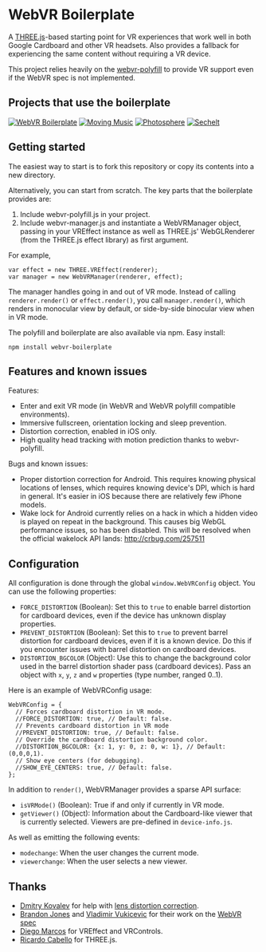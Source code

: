 # WebVR Boilerplate

A [THREE.js][three]-based starting point for VR experiences that work well in
both Google Cardboard and other VR headsets. Also provides a fallback for
experiencing the same content without requiring a VR device.

This project relies heavily on the [webvr-polyfill][polyfill] to provide VR
support even if the WebVR spec is not implemented.

[three]: http://threejs.org/
[polyfill]: https://github.com/borismus/webvr-polyfill

## Projects that use the boilerplate

[![WebVR Boilerplate](content_images/boilerplate.png)][wb]
[![Moving Music](content_images/moving-music.png)][mm]
[![Photosphere](content_images/photosphere.png)][evr]
[![Sechelt](content_images/sechelt.png)][s]

[wb]: http://borismus.github.io/webvr-boilerplate/
[mm]: http://borismus.github.io/moving-music/
[evr]: #
[s]: http://borismus.github.io/sechelt/


## Getting started

The easiest way to start is to fork this repository or copy its contents into a
new directory.

Alternatively, you can start from scratch. The key parts that the boilerplate
provides are:

1. Include webvr-polyfill.js in your project.
2. Include webvr-manager.js and instantiate a WebVRManager object,
   passing in your VREffect instance as well as THREE.js' WebGLRenderer (from
   the THREE.js effect library) as first argument.

For example,

    var effect = new THREE.VREffect(renderer);
    var manager = new WebVRManager(renderer, effect);

The manager handles going in and out of VR mode. Instead of calling
`renderer.render()` or `effect.render()`, you call `manager.render()`, which
renders in monocular view by default, or side-by-side binocular view when in VR
mode.

The polyfill and boilerplate are also available via npm. Easy install:

    npm install webvr-boilerplate

## Features and known issues

Features:

- Enter and exit VR mode (in WebVR and WebVR polyfill compatible environments).
- Immersive fullscreen, orientation locking and sleep prevention.
- Distortion correction, enabled in iOS only. 
- High quality head tracking with motion prediction thanks to webvr-polyfill.

Bugs and known issues:

- Proper distortion correction for Android. This requires knowing physical
  locations of lenses, which requires knowing device's DPI, which is hard in
  general. It's easier in iOS because there are relatively few iPhone models.
- Wake lock for Android currently relies on a hack in which a hidden video is
  played on repeat in the background. This causes big WebGL performance issues,
  so has been disabled. This will be resolved when the official wakelock API
  lands: <http://crbug.com/257511>

## Configuration 

All configuration is done through the global `window.WebVRConfig` object. You 
can use the following properties:

- `FORCE_DISTORTION` (Boolean): Set this to `true` to enable barrel distortion
  for cardboard devices, even if the device has unknown display properties.
- `PREVENT_DISTORTION` (Boolean): Set this to `true` to prevent barrel
  distortion for cardboard devices, even if it is a known device. Do this if you
  encounter issues with barrel distortion on cardboard devices.
- `DISTORTION_BGCOLOR` (Object): Use this to change the background color used
  in the barrel distortion shader pass (cardboard devices). Pass an object with
  `x`, `y`, `z` and `w` properties (type number, ranged 0..1).

Here is an example of WebVRConfig usage:

    WebVRConfig = {
      // Forces cardboard distortion in VR mode.
      //FORCE_DISTORTION: true, // Default: false.
      // Prevents cardboard distortion in VR mode
      //PREVENT_DISTORTION: true, // Default: false.
      // Override the cardboard distortion background color.
      //DISTORTION_BGCOLOR: {x: 1, y: 0, z: 0, w: 1}, // Default: (0,0,0,1).
      // Show eye centers (for debugging).
      //SHOW_EYE_CENTERS: true, // Default: false.
    };

In addition to `render()`, WebVRManager provides a sparse API surface:

- `isVRMode()` (Boolean): True if and only if currently in VR mode.
- `getViewer()` (Object): Information about the Cardboard-like viewer that
  is currently selected. Viewers are pre-defined in `device-info.js`.

As well as emitting the following events:

- `modechange`: When the user changes the current mode.
- `viewerchange`: When the user selects a new viewer.


## Thanks

- [Dmitry Kovalev][dk] for help with [lens distortion correction][distortion].
- [Brandon Jones][bj] and [Vladimir Vukicevic][vv] for their work on the [WebVR
  spec][spec]
- [Diego Marcos][dm] for VREffect and VRControls.
- [Ricardo Cabello][doob] for THREE.js.

[dk]: https://plus.google.com/+DmitryKovalev1
[distortion]: https://github.com/borismus/webvr-boilerplate/blob/master/src/cardboard-distorter.js
[bj]: https://twitter.com/tojiro
[vv]: https://twitter.com/vvuk
[spec]: http://mozvr.github.io/webvr-spec/webvr.html
[dm]: https://twitter.com/dmarcos
[doob]: https://twitter.com/mrdoob
